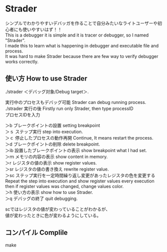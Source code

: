 # Strader

シンプルでわかりやすいデバッガを作ることで自分みたいなライトユーザーや初心者にも使いやすいはず！！  
This is a debugger it is simple and it is tracer or debugger, so I named "Strader".  
I made this to learn what is happening in debugger and executable file and process.  
It was hard to make Strader because there are few way to verify debugger works correctly.  


## 使い方 How to use Strader

./strader ＜デバッグ対象/Debug target＞. 

実行中のプロセスもデバッグ可能 Strader can debug running process. 
./strader   実行の後 Firstly run only Strader, then type processID   
プロセスIDを入力

＞b ブレークポイントの設置  setting breakpoint  
＞ｓ ステップ実行  step into execution.  
＞ｃ  停止したプロセスの動作再開   Continue, It means restart the process.  
＞d ブレークポイントの削除  delete breakpoint.  
＞ib 設置したブレークポイントの表示  show breakpoint what I had set.   
＞ｍ メモリの内容の表示  show content in memory.   
＞r  レジスタの値の表示  show register values.   
＞sr  レジスタの値の書き換え  rewrite register value.  
＞sc  ステップ実行を一定時間繰り返し変更があったレジスタの色を変更する
Repeat the step into execution and show register values every execution then if register values was changed, change values color.    
＞h   使い方の表示  show how to use Strader.   
＞q デバッグの終了 quit debugging.   
  
scではレジスタの値が変わっていることがわかるが、  
値が変わったときに色が変わるようにしている。  

## コンパイル Complile   
make 
